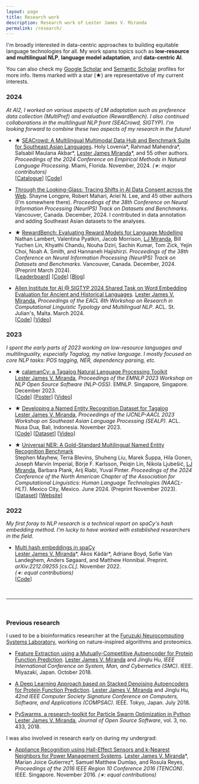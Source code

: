 ```yaml
---
layout: page
title: Research work
description: Research work of Lester James V. Miranda
permalink: /research/
---
```


I'm broadly interested in data-centric approaches to building equitable language technologies for all.
My work spans topics such as **low-resource and multilingual NLP**, **language model adaptation**, and **data-centric AI**.

You can also check my [Google
Scholar](https://scholar.google.co.jp/citations?user=2RtnNKEAAAAJ&hl=en) and
[Semantic
Scholar](https://www.semanticscholar.org/author/Lester-James-V.-Miranda/13614871)
profiles for more info.
Items marked with a star (&#9733;) are representative of my current interests.

### 2024

*At AI2, I worked on various aspects of LM adaptation such as preference data collection (MultiPref) and evaluation (RewardBench). I also continued collaborations in the multilingual NLP front (SEACrowd, SIGTYP). I'm looking forward to combine these two aspects of my research in the future!*

- &#9733; [SEACrowd: A Multilingual Multimodal Data Hub and Benchmark Suite for Southeast Asian Languages](https://arxiv.org/abs/2406.10118). 
Holy Lovenia\*, Rahmad Mahendra\*, Salsabil Maulana Akbar\*, <u>Lester James Miranda</u>\*, and 55 other authors. *Proceedings of the 2024 Conference on Empirical Methods in Natural Language Processing*. Miami, Florida. November, 2024. *(&lowast;: major contributors)*<br>[[Catalogue](https://seacrowd.github.io/seacrowd-catalogue)] [[Code](https://github.com/SEACrowd/seacrowd-datahub)]

- [Through the Looking-Glass: Tracing Shifts in AI Data Consent across the Web](). 
Shayne Longpre, Robert Mahari, Ariel N. Lee, and 45 other authors (I'm somewhere there). *Proceedings of the 38th Conference on Neural Information Processing  (NeurIPS) Track on Datasets and Benchmarks*. Vancouver, Canada. December, 2024. I contributed in data annotation and adding Southeast Asian datasets to the analyses.

- &#9733; [RewardBench: Evaluating Reward Models for Language Modelling](https://arxiv.org/abs/2403.13787) <br> Nathan Lambert, Valentina Pyatkin, Jacob Morrison, <u>LJ Miranda</u>, Bill Yuchen Lin, Khyathi Chandu, Nouha Dziri, Sachin Kumar, Tom Zick, Yejin Choi, Noah A. Smith, and Hannaneh Hajishirzi. *Proceedings of the 38th Conference on Neural Information Processing  (NeurIPS) Track on Datasets and Benchmarks*. Vancouver, Canada. December, 2024. (Preprint March 2024). <br> [[Leaderboard](https://huggingface.co/spaces/allenai/reward-bench)] [[Code](https://github.com/allenai/reward-bench)] [[Blog](https://blog.allenai.org/rewardbench-the-first-benchmark-leaderboard-for-reward-models-used-in-rlhf-1d4d7d04a90b)]


- [Allen Institute for AI @ SIGTYP 2024 Shared Task on Word Embedding Evaluation for Ancient and Historical Languages](https://aclanthology.org/2024.sigtyp-1.18/).  <u>Lester James V. Miranda</u>, *Proceedings of the EACL 6th Workshop on Research in Computational Linguistic Typology and Multilingual NLP*. ACL. St. Julian's, Malta. March 2024. <br> [[Code](https://github.com/ljvmiranda921/LiBERTus)] [[Video](https://www.youtube.com/watch?v=rjOw_G-Rv9I)] 

### 2023

*I spent the early parts of 2023 working on low-resource languages and multilinguality, especially Tagalog, my native language. I mostly focused on core NLP tasks: POS tagging, NER, dependency parsing, etc.*

- &#9733; [calamanCy: a Tagalog Natural Language Processing Toolkit](https://aclanthology.org/2023.nlposs-1.1/) <br> <u>Lester James V. Miranda</u>, *Proceedings of the EMNLP 2023 Workshop on NLP Open Source Software (NLP-OSS)*. EMNLP. Singapore, Singapore. December 2023. 
<br> [[Code](https://github.com/ljvmiranda921/calamanCy)] [[Poster](/assets/png/calamancy/poster.png)] [[Video](https://youtu.be/2fbzs1KbFTQ?si=_vKEY11Z1Jzuaxeu)]

- &#9733; [Developing a Named Entity Recognition Dataset for Tagalog](https://aclanthology.org/2023.sealp-1.2/) <br> <u>Lester James V. Miranda</u>, *Proceedings of the IJCNLP-AACL 2023 Workshop on Southeast Asian Language Processing (SEALP)*. ACL. Nusa Dua, Bali, Indonesia. November 2023.
<br> [[Code](https://github.com/ljvmiranda921/calamanCy/tree/master/reports/aacl2023/benchmark)] [[Dataset](https://huggingface.co/datasets/ljvmiranda921/tlunified-ner)] [[Video](https://www.youtube.com/watch?v=WAJ8IEIHuiM)] 

- &#9733; [Universal NER: A Gold-Standard Multilingual Named Entity Recognition Benchmark](https://aclanthology.org/2024.naacl-long.243/) <br>Stephen Mayhew, Terra Blevins, Shuheng Liu, Marek &Scaron;uppa, Hila Gonen, Joseph Marvin Imperial, B&ouml;rje F. Karlsson, Peiqin Lin, Nikola Ljube&scaron;ic&#769;, <u>LJ Miranda</u>, Barbara Plank, Arij Riabi, Yuval Pinter. *Proceedings of the 2024 Conference of the North American Chapter of the Association for Computational Linguistics: Human Language Technologies (NAACL-HLT)*. Mexico City, Mexico. June 2024. (Preprint November 2023). 
<br> [[Dataset](https://dataverse.harvard.edu/dataset.xhtml?persistentId=doi:10.7910/DVN/GQ8HDL)] [[Website](https://www.universalner.org/)] 

### 2022

*My first foray to NLP research is a technical report on spaCy's hash embedding method. I'm lucky to have worked with established researchers in the field.*

- [Multi hash embeddings in spaCy](https://arxiv.org/abs/2212.09255) <br> <u>Lester James V. Miranda</u>\*, &Aacute;kos K&aacute;d&aacute;r\*, Adriane Boyd, Sofie Van Landeghem, Anders S&oslash;gaard, and Matthew Honnibal. Preprint. *arXiv:2212.09255 [cs.CL]*. November 2022. <br> *(&lowast;: equal contributions)*
<br> [[Code](https://github.com/explosion/projects/tree/v3/benchmarks/ner_embeddings)]

<!--
- [Expulsion from Eden: the saga of the Calauit Safari Island Park](https://www.dropbox.com/s/j36m11rvhbl963e/apeiron2016expulsion.pdf?dl=0) <br> Lester James V. Miranda, “Expulsion from Eden: the saga of the Calauit Safari Island Park,” _APEIRON Student Journal of Philosophy_, no. 8, pp. 201–219, 2016. ISBN: 1533659788.
-->

&nbsp;

---

&nbsp;

### Previous research

I used to be a bioinformatics researcher at the [Furuzuki Neurocomputing Systems Laboratory](https://www.waseda.jp/sem-hflab/nclab/index.html), working on nature-inspired algorithms and proteomics. 

- [Feature Extraction using a Mutually-Competitive Autoencoder for Protein Function Prediction](https://ieeexplore.ieee.org/document/8616230). <u>Lester James V. Miranda</u> and Jinglu Hu, _IEEE International Conference on System, Man, and Cybernetics (SMC)_. IEEE. Miyazaki, Japan. October 2018. 

- [A Deep Learning Approach based on Stacked Denoising Autoencoders for Protein Function Prediction](https://ieeexplore.ieee.org/document/8377699). <u>Lester James V. Miranda</u> and Jinglu Hu, _42nd IEEE Computer Society Signature Conference on Computers, Software, and Applications (COMPSAC)_. IEEE. Tokyo, Japan. July 2018.

- [PySwarms, a research-toolkit for Particle Swarm Optimization in Python](https://joss.theoj.org/papers/10.21105/joss.00433) <br> <u>Lester James V. Miranda</u>, _Journal of Open Source Software_, vol. 3, no. 433, 2018.

I was also involved in research early on during my undergrad:

- [Appliance Recognition using Hall-Effect Sensors and k-Nearest Neighbors for Power Management Systems](https://ieeexplore.ieee.org/document/7847947). <u>Lester James V. Miranda</u>\*, Marian Joice Gutierrez\*, Samuel Matthew Dumlao, and Rosula Reyes, _Proceedings of the 2016 IEEE Region 10 Conference 2016 (TENCON)_. IEEE. Singapore. November 2016. *(&lowast;: equal contributions)*